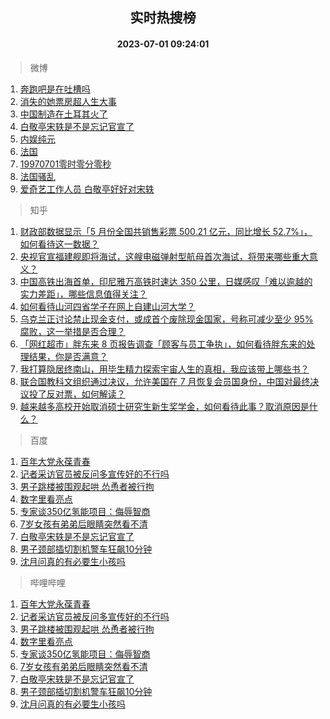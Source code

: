<div align="center"><h2>实时热搜榜</h2><h4>2023-07-01 09:24:01</h4></div>

> 微博  

1. [奔跑吧是在吐槽吗](https://s.weibo.com/weibo?q=%23%E5%A5%94%E8%B7%91%E5%90%A7%E6%98%AF%E5%9C%A8%E5%90%90%E6%A7%BD%E5%90%97%23&t=31&band_rank=1&Refer=top)<br />
2. [消失的她票房超人生大事](https://s.weibo.com/weibo?q=%23%E6%B6%88%E5%A4%B1%E7%9A%84%E5%A5%B9%E7%A5%A8%E6%88%BF%E8%B6%85%E4%BA%BA%E7%94%9F%E5%A4%A7%E4%BA%8B%23&t=31&band_rank=2&Refer=top)<br />
3. [中国制造在土耳其火了](https://s.weibo.com/weibo?q=%23%E4%B8%AD%E5%9B%BD%E5%88%B6%E9%80%A0%E5%9C%A8%E5%9C%9F%E8%80%B3%E5%85%B6%E7%81%AB%E4%BA%86%23&t=31&band_rank=3&Refer=top)<br />
4. [白敬亭宋轶是不是忘记官宣了](https://s.weibo.com/weibo?q=%23%E7%99%BD%E6%95%AC%E4%BA%AD%E5%AE%8B%E8%BD%B6%E6%98%AF%E4%B8%8D%E6%98%AF%E5%BF%98%E8%AE%B0%E5%AE%98%E5%AE%A3%E4%BA%86%23&t=31&band_rank=4&Refer=top)<br />
5. [内娱纯元](https://s.weibo.com/weibo?q=%E5%86%85%E5%A8%B1%E7%BA%AF%E5%85%83&t=31&band_rank=5&Refer=top)<br />
6. [法国](https://s.weibo.com/weibo?q=%E6%B3%95%E5%9B%BD&t=31&band_rank=6&Refer=top)<br />
7. [19970701零时零分零秒](https://s.weibo.com/weibo?q=%2319970701%E9%9B%B6%E6%97%B6%E9%9B%B6%E5%88%86%E9%9B%B6%E7%A7%92%23&t=31&band_rank=7&Refer=top)<br />
8. [法国骚乱](https://s.weibo.com/weibo?q=%E6%B3%95%E5%9B%BD%E9%AA%9A%E4%B9%B1&t=31&band_rank=8&Refer=top)<br />
9. [爱奇艺工作人员 白敬亭好好对宋轶](https://s.weibo.com/weibo?q=%E7%88%B1%E5%A5%87%E8%89%BA%E5%B7%A5%E4%BD%9C%E4%BA%BA%E5%91%98%20%E7%99%BD%E6%95%AC%E4%BA%AD%E5%A5%BD%E5%A5%BD%E5%AF%B9%E5%AE%8B%E8%BD%B6&t=31&band_rank=9&Refer=top)<br />

> 知乎  

1. [财政部数据显示「5 月份全国共销售彩票 500.21 亿元，同比增长 52.7%」，如何看待这一数据？](https://www.zhihu.com/question/609601825)<br />
2. [央视官宣福建舰即将海试，这艘电磁弹射型航母首次海试，将带来哪些重大意义？](https://www.zhihu.com/question/609607306)<br />
3. [中国高铁出海首单，印尼雅万高铁时速达 350 公里，日媒感叹「难以逾越的实力差距」，哪些信息值得关注？](https://www.zhihu.com/question/609596590)<br />
4. [如何看待山河四省学子在网上自建山河大学？](https://www.zhihu.com/question/609297089)<br />
5. [乌克兰正讨论禁止现金支付，或成首个废除现金国家，号称可减少至少 95% 腐败，这一举措是否合理？](https://www.zhihu.com/question/609605756)<br />
6. [「网红超市」胖东来 8 页报告调查「顾客与员工争执」，如何看待胖东来的处理结果，你是否满意？](https://www.zhihu.com/question/609604339)<br />
7. [我打算隐居终南山，用毕生精力探索宇宙人生的真相，我应该带上哪些书？](https://www.zhihu.com/question/604728024)<br />
8. [联合国教科文组织通过决议，允许美国在 7 月恢复会员国身份，中国对最终决议投了反对票，如何解读？](https://www.zhihu.com/question/609689310)<br />
9. [越来越多高校开始取消硕士研究生新生奖学金，如何看待此事？取消原因是什么？](https://www.zhihu.com/question/609591751)<br />

> 百度  

1. [百年大党永葆青春](https://www.baidu.com/s?wd=%E7%99%BE%E5%B9%B4%E5%A4%A7%E5%85%9A%E6%B0%B8%E8%91%86%E9%9D%92%E6%98%A5&sa=fyb_news&rsv_dl=fyb_news)<br />
2. [记者采访官员被反问多宣传好的不行吗](https://www.baidu.com/s?wd=%E8%AE%B0%E8%80%85%E9%87%87%E8%AE%BF%E5%AE%98%E5%91%98%E8%A2%AB%E5%8F%8D%E9%97%AE%E5%A4%9A%E5%AE%A3%E4%BC%A0%E5%A5%BD%E7%9A%84%E4%B8%8D%E8%A1%8C%E5%90%97&sa=fyb_news&rsv_dl=fyb_news)<br />
3. [男子跳楼被围观起哄 怂恿者被行拘](https://www.baidu.com/s?wd=%E7%94%B7%E5%AD%90%E8%B7%B3%E6%A5%BC%E8%A2%AB%E5%9B%B4%E8%A7%82%E8%B5%B7%E5%93%84+%E6%80%82%E6%81%BF%E8%80%85%E8%A2%AB%E8%A1%8C%E6%8B%98&sa=fyb_news&rsv_dl=fyb_news)<br />
4. [数字里看亮点](https://www.baidu.com/s?wd=%E6%95%B0%E5%AD%97%E9%87%8C%E7%9C%8B%E4%BA%AE%E7%82%B9&sa=fyb_news&rsv_dl=fyb_news)<br />
5. [专家谈350亿氢能项目：侮辱智商](https://www.baidu.com/s?wd=%E4%B8%93%E5%AE%B6%E8%B0%88350%E4%BA%BF%E6%B0%A2%E8%83%BD%E9%A1%B9%E7%9B%AE%EF%BC%9A%E4%BE%AE%E8%BE%B1%E6%99%BA%E5%95%86&sa=fyb_news&rsv_dl=fyb_news)<br />
6. [7岁女孩有弟弟后眼睛突然看不清](https://www.baidu.com/s?wd=7%E5%B2%81%E5%A5%B3%E5%AD%A9%E6%9C%89%E5%BC%9F%E5%BC%9F%E5%90%8E%E7%9C%BC%E7%9D%9B%E7%AA%81%E7%84%B6%E7%9C%8B%E4%B8%8D%E6%B8%85&sa=fyb_news&rsv_dl=fyb_news)<br />
7. [白敬亭宋轶是不是忘记官宣了](https://www.baidu.com/s?wd=%E7%99%BD%E6%95%AC%E4%BA%AD%E5%AE%8B%E8%BD%B6%E6%98%AF%E4%B8%8D%E6%98%AF%E5%BF%98%E8%AE%B0%E5%AE%98%E5%AE%A3%E4%BA%86&sa=fyb_news&rsv_dl=fyb_news)<br />
8. [男子颈部插切割机警车狂飙10分钟](https://www.baidu.com/s?wd=%E7%94%B7%E5%AD%90%E9%A2%88%E9%83%A8%E6%8F%92%E5%88%87%E5%89%B2%E6%9C%BA%E8%AD%A6%E8%BD%A6%E7%8B%82%E9%A3%9910%E5%88%86%E9%92%9F&sa=fyb_news&rsv_dl=fyb_news)<br />
9. [沈月问真的有必要生小孩吗](https://www.baidu.com/s?wd=%E6%B2%88%E6%9C%88%E9%97%AE%E7%9C%9F%E7%9A%84%E6%9C%89%E5%BF%85%E8%A6%81%E7%94%9F%E5%B0%8F%E5%AD%A9%E5%90%97&sa=fyb_news&rsv_dl=fyb_news)<br />

> 哔哩哔哩  

1. [百年大党永葆青春](https://www.baidu.com/s?wd=%E7%99%BE%E5%B9%B4%E5%A4%A7%E5%85%9A%E6%B0%B8%E8%91%86%E9%9D%92%E6%98%A5&sa=fyb_news&rsv_dl=fyb_news)<br />
2. [记者采访官员被反问多宣传好的不行吗](https://www.baidu.com/s?wd=%E8%AE%B0%E8%80%85%E9%87%87%E8%AE%BF%E5%AE%98%E5%91%98%E8%A2%AB%E5%8F%8D%E9%97%AE%E5%A4%9A%E5%AE%A3%E4%BC%A0%E5%A5%BD%E7%9A%84%E4%B8%8D%E8%A1%8C%E5%90%97&sa=fyb_news&rsv_dl=fyb_news)<br />
3. [男子跳楼被围观起哄 怂恿者被行拘](https://www.baidu.com/s?wd=%E7%94%B7%E5%AD%90%E8%B7%B3%E6%A5%BC%E8%A2%AB%E5%9B%B4%E8%A7%82%E8%B5%B7%E5%93%84+%E6%80%82%E6%81%BF%E8%80%85%E8%A2%AB%E8%A1%8C%E6%8B%98&sa=fyb_news&rsv_dl=fyb_news)<br />
4. [数字里看亮点](https://www.baidu.com/s?wd=%E6%95%B0%E5%AD%97%E9%87%8C%E7%9C%8B%E4%BA%AE%E7%82%B9&sa=fyb_news&rsv_dl=fyb_news)<br />
5. [专家谈350亿氢能项目：侮辱智商](https://www.baidu.com/s?wd=%E4%B8%93%E5%AE%B6%E8%B0%88350%E4%BA%BF%E6%B0%A2%E8%83%BD%E9%A1%B9%E7%9B%AE%EF%BC%9A%E4%BE%AE%E8%BE%B1%E6%99%BA%E5%95%86&sa=fyb_news&rsv_dl=fyb_news)<br />
6. [7岁女孩有弟弟后眼睛突然看不清](https://www.baidu.com/s?wd=7%E5%B2%81%E5%A5%B3%E5%AD%A9%E6%9C%89%E5%BC%9F%E5%BC%9F%E5%90%8E%E7%9C%BC%E7%9D%9B%E7%AA%81%E7%84%B6%E7%9C%8B%E4%B8%8D%E6%B8%85&sa=fyb_news&rsv_dl=fyb_news)<br />
7. [白敬亭宋轶是不是忘记官宣了](https://www.baidu.com/s?wd=%E7%99%BD%E6%95%AC%E4%BA%AD%E5%AE%8B%E8%BD%B6%E6%98%AF%E4%B8%8D%E6%98%AF%E5%BF%98%E8%AE%B0%E5%AE%98%E5%AE%A3%E4%BA%86&sa=fyb_news&rsv_dl=fyb_news)<br />
8. [男子颈部插切割机警车狂飙10分钟](https://www.baidu.com/s?wd=%E7%94%B7%E5%AD%90%E9%A2%88%E9%83%A8%E6%8F%92%E5%88%87%E5%89%B2%E6%9C%BA%E8%AD%A6%E8%BD%A6%E7%8B%82%E9%A3%9910%E5%88%86%E9%92%9F&sa=fyb_news&rsv_dl=fyb_news)<br />
9. [沈月问真的有必要生小孩吗](https://www.baidu.com/s?wd=%E6%B2%88%E6%9C%88%E9%97%AE%E7%9C%9F%E7%9A%84%E6%9C%89%E5%BF%85%E8%A6%81%E7%94%9F%E5%B0%8F%E5%AD%A9%E5%90%97&sa=fyb_news&rsv_dl=fyb_news)<br />
